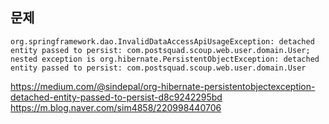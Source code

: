 ## 문제
```
org.springframework.dao.InvalidDataAccessApiUsageException: detached entity passed to persist: com.postsquad.scoup.web.user.domain.User; nested exception is org.hibernate.PersistentObjectException: detached entity passed to persist: com.postsquad.scoup.web.user.domain.User
```

https://medium.com/@sindepal/org-hibernate-persistentobjectexception-detached-entity-passed-to-persist-d8c9242295bd
https://m.blog.naver.com/sim4858/220998440706
